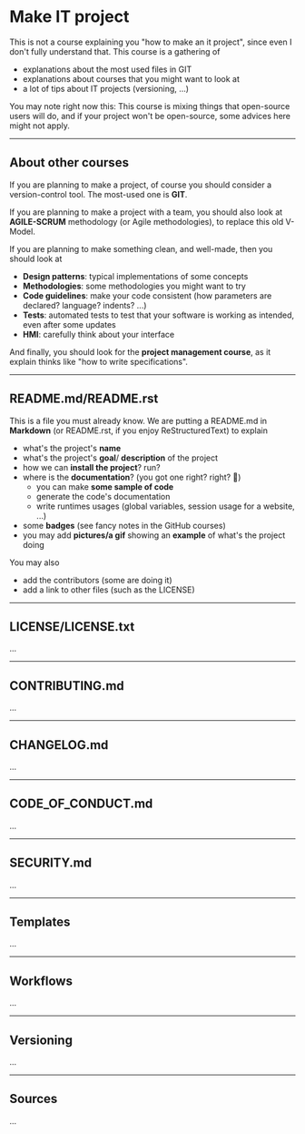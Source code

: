 # Make IT project

This is not a course explaining you "how to make an it project", since even I don't fully understand that. This course is a gathering of

* explanations about the most used files in GIT
* explanations about courses that you might want to look at
* a lot of tips about IT projects (versioning, ...)

You may note right now this: This course is mixing things that open-source users will do, and if your project won't be open-source, some advices here might not apply.

<hr class="sl">

## About other courses

If you are planning to make a project, of course you should consider a version-control tool. The most-used one is **GIT**.

If you are planning to make a project with a team, you should also look at **AGILE-SCRUM** methodology (or Agile methodologies), to replace this old V-Model.

If you are planning to make something clean, and well-made, then you should look at 

* **Design patterns**: typical implementations of some concepts
* **Methodologies**: some methodologies you might want to try
* **Code guidelines**: make your code consistent (how parameters are declared? language? indents? ...)
* **Tests**: automated tests to test that your software is working as intended, even after some updates
* **HMI**: carefully think about your interface

And finally, you should look for the **project management course**, as it explain thinks like "how to write specifications".

<hr class="sr">

## README.md/README.rst

This is a file you must already know. We are putting a README.md in **Markdown** (or README.rst, if you enjoy ReStructuredText) to explain

* what's the project's **name**
* what's the project's **goal**/ **description** of the project
* how we can **install the project**? run?
* where is the **documentation**? (you got one right? right? 🧐)
  * you can make **some sample of code**
  * generate the code's documentation
  * write runtimes usages (global variables, session usage for a website, ...)
* some **badges** (see fancy notes in the GitHub courses)
* you may add **pictures/a gif** showing an **example** of what's the project doing

You may also

* add the contributors (some are doing it)
* add a link to other files (such as the LICENSE)

<hr class="sl">

## LICENSE/LICENSE.txt

...

<hr class="sr">

## CONTRIBUTING.md

...

<hr class="sl">

## CHANGELOG.md

...

<hr class="sr">

## CODE_OF_CONDUCT.md

...

<hr class="sl">

## SECURITY.md

...

<hr class="sr">

## Templates

...

<hr class="sl">

## Workflows

...

<hr class="sr">

## Versioning

...

<hr class="sl">

## Sources

...